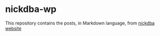 # nickdba-wp

This repository contains the posts, in Markdown language, from [nickdba website](http://nickdba.wordpress.com)

